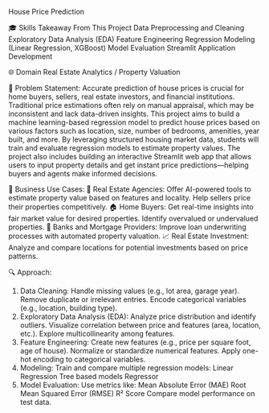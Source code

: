 House Price Prediction

🎓 Skills Takeaway From This Project
Data Preprocessing and Cleaning
Exploratory Data Analysis (EDA)
Feature Engineering
Regression Modeling (Linear Regression, XGBoost)
Model Evaluation
Streamlit Application Development

🌐 Domain
Real Estate Analytics / Property Valuation

🧠 Problem Statement:
Accurate prediction of house prices is crucial for home buyers, sellers, real estate investors, and financial institutions. Traditional price estimations often rely on manual appraisal, which may be inconsistent and lack data-driven insights. This project aims to build a machine learning-based regression model to predict house prices based on various factors such as location, size, number of bedrooms, amenities, year built, and more.
By leveraging structured housing market data, students will train and evaluate regression models to estimate property values. The project also includes building an interactive Streamlit web app that allows users to input property details and get instant price predictions—helping buyers and agents make informed decisions.

🧩 Business Use Cases:
🏢 Real Estate Agencies:
Offer AI-powered tools to estimate property value based on features and locality.
Help sellers price their properties competitively.
🏠 Home Buyers:
Get real-time insights into fair market value for desired properties.
Identify overvalued or undervalued properties.
🏦 Banks and Mortgage Providers:
Improve loan underwriting processes with automated property valuation.
📈 Real Estate Investment:
Analyze and compare locations for potential investments based on price patterns.

🔍 Approach:
1. Data Cleaning:
Handle missing values (e.g., lot area, garage year).
Remove duplicate or irrelevant entries.
Encode categorical variables (e.g., location, building type).
2. Exploratory Data Analysis (EDA):
Analyze price distribution and identify outliers.
Visualize correlation between price and features (area, location, etc.).
Explore multicollinearity among features.
3. Feature Engineering:
Create new features (e.g., price per square foot, age of house).
Normalize or standardize numerical features.
Apply one-hot encoding to categorical variables.
4. Modeling:
Train and compare multiple regression models:
Linear Regression
Tree based models Regressor
5. Model Evaluation:
Use metrics like:
Mean Absolute Error (MAE)
Root Mean Squared Error (RMSE)
R² Score
Compare model performance on test data.
